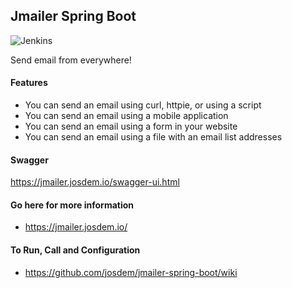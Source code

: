Jmailer Spring Boot
------------------------------------

![Jenkins](https://jenkins.josdem.io/job/jmailer-spring-boot/badge/icon?link=https://jenkins.josdem.io/job/jmailer-spring-boot/)

Send email from everywhere!

#### Features

* You can send an email using curl, httpie, or using a script
* You can send an email using a mobile application
* You can send an email using a form in your website
* You can send an email using a file with an email list addresses

#### Swagger

https://jmailer.josdem.io/swagger-ui.html


#### Go here for more information

* https://jmailer.josdem.io/

#### To Run, Call and Configuration

* https://github.com/josdem/jmailer-spring-boot/wiki
